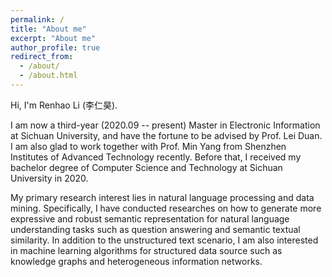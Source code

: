 ```yaml
---
permalink: /
title: "About me"
excerpt: "About me"
author_profile: true
redirect_from: 
  - /about/
  - /about.html
---
```


Hi, I'm Renhao Li (李仁昊).

I am now a third-year (2020.09 -- present) Master in Electronic Information at Sichuan University, and have the fortune to be advised by Prof. Lei Duan. I am also glad to work together with Prof. Min Yang from Shenzhen Institutes of Advanced Technology recently. Before that, I received my bachelor degree of Computer Science and Technology at Sichuan University in 2020.

My primary research interest lies in natural language processing and data mining. Specifically, I have conducted researches on how to generate more expressive and robust semantic representation for natural language understanding tasks such as question answering and semantic textual similarity. In addition to the unstructured text scenario, I am also interested in machine learning algorithms for structured data source such as knowledge graphs and heterogeneous information networks.
